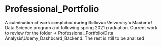 # Professional_Portfolio
A culmination of work completed during Bellevue University's Master of Data Science program and following spring 2021 graduation.
Current work to review for the folder -> Professional_Portfolio\Data Analysis\Udemy_Dashboard_Backend. The rest is still to be analised
